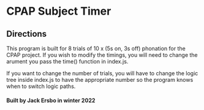 # CPAP Subject Timer #
## Directions ##
This program is built for 8 trials of 10 x (5s on, 3s off) phonation for the CPAP project. If you wish to modify the timings, you will need to change the arument you pass the time() function in index.js. 

If you want to change the number of trials, you will have to change the logic tree inside index.js to have the appropriate number so the program knows when to switch logic paths.  

#### Built by Jack Ersbo in winter 2022 ####